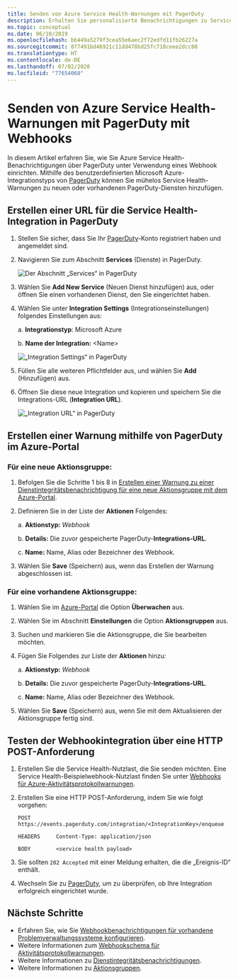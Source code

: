 ```yaml
---
title: Senden von Azure Service Health-Warnungen mit PagerDuty
description: Erhalten Sie personalisierte Benachrichtigungen zu Service Health-Ereignissen an Ihre PagerDuty-Instanz.
ms.topic: conceptual
ms.date: 06/10/2019
ms.openlocfilehash: bb449a5279f3cea55e6aec2f72edfd11fb26227a
ms.sourcegitcommit: 877491bd46921c11dd478bd25fc718ceee2dcc08
ms.translationtype: HT
ms.contentlocale: de-DE
ms.lasthandoff: 07/02/2020
ms.locfileid: "77654068"
---
```

# <a name="send-azure-service-health-alerts-with-pagerduty-using-webhooks"></a>Senden von Azure Service Health-Warnungen mit PagerDuty mit Webhooks

In diesem Artikel erfahren Sie, wie Sie Azure Service Health-Benachrichtigungen über PagerDuty unter Verwendung eines Webhook einrichten. Mithilfe des benutzerdefinierten Microsoft Azure-Integrationstyps von [PagerDuty](https://www.pagerduty.com/) können Sie mühelos Service Health-Warnungen zu neuen oder vorhandenen PagerDuty-Diensten hinzufügen.

## <a name="creating-a-service-health-integration-url-in-pagerduty"></a>Erstellen einer URL für die Service Health-Integration in PagerDuty
1.  Stellen Sie sicher, dass Sie Ihr [PagerDuty](https://www.pagerduty.com/)-Konto registriert haben und angemeldet sind.

1.  Navigieren Sie zum Abschnitt **Services** (Dienste) in PagerDuty.

    ![Der Abschnitt „Services“ in PagerDuty](./media/webhook-alerts/pagerduty-services-section.png)

1.  Wählen Sie **Add New Service** (Neuen Dienst hinzufügen) aus, oder öffnen Sie einen vorhandenen Dienst, den Sie eingerichtet haben.

1.  Wählen Sie unter **Integration Settings** (Integrationseinstellungen) folgendes Einstellungen aus:

    a. **Integrationstyp**: Microsoft Azure

    b. **Name der Integration:** \<Name\>

    ![„Integration Settings“ in PagerDuty](./media/webhook-alerts/pagerduty-integration-settings.png)

1.  Füllen Sie alle weiteren Pflichtfelder aus, und wählen Sie **Add** (Hinzufügen) aus.

1.  Öffnen Sie diese neue Integration und kopieren und speichern Sie die Integrations-URL (**Integration URL**).

    ![„Integration URL“ in PagerDuty](./media/webhook-alerts/pagerduty-integration-url.png)

## <a name="create-an-alert-using-pagerduty-in-the-azure-portal"></a>Erstellen einer Warnung mithilfe von PagerDuty im Azure-Portal
### <a name="for-a-new-action-group"></a>Für eine neue Aktionsgruppe:
1. Befolgen Sie die Schritte 1 bis 8 in [Erstellen einer Warnung zu einer Dienstintegritätsbenachrichtigung für eine neue Aktionsgruppe mit dem Azure-Portal](../azure-monitor/platform/alerts-activity-log-service-notifications.md).

1. Definieren Sie in der Liste der **Aktionen** Folgendes:

    a. **Aktionstyp:** *Webhook*

    b. **Details:** Die zuvor gespeicherte PagerDuty-**Integrations-URL**.

    c. **Name:** Name, Alias oder Bezeichner des Webhook.

1. Wählen Sie **Save** (Speichern) aus, wenn das Erstellen der Warnung abgeschlossen ist.

### <a name="for-an-existing-action-group"></a>Für eine vorhandene Aktionsgruppe:
1. Wählen Sie im [Azure-Portal](https://portal.azure.com/) die Option **Überwachen** aus.

1. Wählen Sie im Abschnitt **Einstellungen** die Option **Aktionsgruppen** aus.

1. Suchen und markieren Sie die Aktionsgruppe, die Sie bearbeiten möchten.

1. Fügen Sie Folgendes zur Liste der **Aktionen** hinzu:

    a. **Aktionstyp:** *Webhook*

    b. **Details:** Die zuvor gespeicherte PagerDuty-**Integrations-URL**.

    c. **Name:** Name, Alias oder Bezeichner des Webhook.

1. Wählen Sie **Save** (Speichern) aus, wenn Sie mit dem Aktualisieren der Aktionsgruppe fertig sind.

## <a name="testing-your-webhook-integration-via-an-http-post-request"></a>Testen der Webhookintegration über eine HTTP POST-Anforderung
1. Erstellen Sie die Service Health-Nutzlast, die Sie senden möchten. Eine Service Health-Beispielwebhook-Nutzlast finden Sie unter [Webhooks für Azure-Aktivitätsprotokollwarnungen](../azure-monitor/platform/activity-log-alerts-webhook.md).

1. Erstellen Sie eine HTTP POST-Anforderung, indem Sie wie folgt vorgehen:

    ```
    POST        https://events.pagerduty.com/integration/<IntegrationKey>/enqueue

    HEADERS     Content-Type: application/json

    BODY        <service health payload>
    ```
1. Sie sollten `202 Accepted` mit einer Meldung erhalten, die die „Ereignis-ID“ enthält.

1. Wechseln Sie zu [PagerDuty](https://www.pagerduty.com/), um zu überprüfen, ob Ihre Integration erfolgreich eingerichtet wurde.

## <a name="next-steps"></a>Nächste Schritte
- Erfahren Sie, wie Sie [Webhookbenachrichtigungen für vorhandene Problemverwaltungssysteme konfigurieren](service-health-alert-webhook-guide.md).
- Weitere Informationen zum [Webhookschema für Aktivitätsprotokollwarnungen](../azure-monitor/platform/activity-log-alerts-webhook.md). 
- Weitere Informationen zu [Dienstintegritätsbenachrichtigungen](../azure-monitor/platform/service-notifications.md).
- Weitere Informationen zu [Aktionsgruppen](../azure-monitor/platform/action-groups.md).
